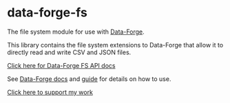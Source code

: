 # data-forge-fs

The file system module for use with [Data-Forge](https://github.com/data-forge/data-forge-ts).

This library contains the file system extensions to Data-Forge that allow it to directly read and write CSV and JSON files.

[Click here for Data-Forge FS API docs](https://data-forge.github.io/data-forge-fs/index.html)

See [Data-Forge docs](https://github.com/data-forge/data-forge-ts) and [guide](https://github.com/data-forge/data-forge-ts/blob/master/docs/guide.md) for details on how to use.

[Click here to support my work](https://www.codecapers.com.au/about#support-my-work)
